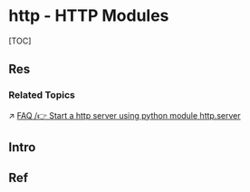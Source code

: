 # http - HTTP Modules

[TOC]



## Res
### Related Topics
↗ [FAQ /👉 Start a http server using python module http.server](../../../FAQ.md#👉%20Start%20a%20http%20server%20using%20python%20module%20http.server)



## Intro


## Ref
[通用技术 python 内置的 HTTP Server 是怎么实现的？]: https://www.testerhome.com/topics/32262


